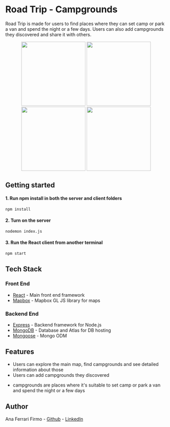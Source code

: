 # Road Trip - Campgrounds

Road Trip is made for users to find places where they can set camp or park a van and spend the night or a few days.
Users can also add campgrounds they discovered and share it with others.


<p align="center" display="flex" gap="3px">
  <img src="./client/src/assets/road-trip-1" width="200px" />
  <img src="./client/src/assets/road-trip-2" width="200px"/>
  <img src="./client/src/assets/road-trip-3" width="200px"/>
  <img src="./client/src/assets/road-trip-4" width="200px"/>

</p>


## Getting started

#### 1. Run npm install in both the server and client folders

```
npm install
```

#### 2. Turn on the server

```cd into /server
nodemon index.js
```

#### 3. Run the React client from another terminal

``` cd in /client
npm start
```

## Tech Stack

### Front End

- [React](https://reactjs.org/) - Main front end framework
- [Mapbox](https://www.mapbox.com/) - Mapbox GL JS library for maps

### Backend End

- [Express](https://expressjs.com/) - Backend framework for Node.js
- [MongoDB](https://www.mongodb.com/) - Database and Atlas for DB hosting
- [Mongoose](https://mongoosejs.com/) - Mongo ODM

## Features

  - Users can explore the main map, find campgrounds and see detailed information about those
  - Users can add campgrounds they discovered
  
  * campgrounds are places where it's suitable to set camp or park a van and spend the night or a few days


## Author

Ana Ferrari Firmo - [Github](https://github.com/aferrarifirmo) - [LinkedIn](https://www.linkedin.com/in/ana-ferrari-firmo)

